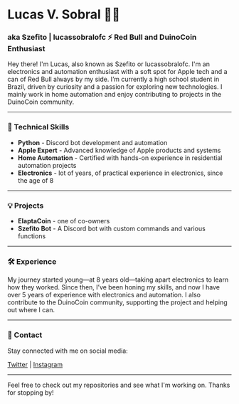 # Lucas V. Sobral 👨‍💻

### aka Szefito | lucassobralofc ⚡️ Red Bull and DuinoCoin Enthusiast

Hey there! I'm Lucas, also known as Szefito or lucassobralofc. I'm an electronics and automation enthusiast with a soft spot for Apple tech and a can of Red Bull always by my side. I’m currently a high school student in Brazil, driven by curiosity and a passion for exploring new technologies. I mainly work in home automation and enjoy contributing to projects in the DuinoCoin community.

---

### 🚀 Technical Skills

- **Python** - Discord bot development and automation
- **Apple Expert** - Advanced knowledge of Apple products and systems
- **Home Automation** - Certified with hands-on experience in residential automation projects
- **Electronics** - lot of years, of practical experience in electronics, since the age of 8

---

### 💡 Projects

- **ElaptaCoin** -  one of co-owners
- **Szefito Bot** - A Discord bot with custom commands and various functions

---

### 🛠️ Experience

My journey started young—at 8 years old—taking apart electronics to learn how they worked. Since then, I’ve been honing my skills, and now I have over 5 years of experience with electronics and automation. I also contribute to the DuinoCoin community, supporting the project and helping out where I can.

---

### 📲 Contact

Stay connected with me on social media:

[Twitter](https://twitter.com/lucassobralofc) | [Instagram](https://www.instagram.com/lucassobralofc) 

---

Feel free to check out my repositories and see what I'm working on. Thanks for stopping by!
